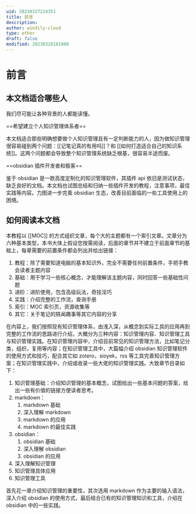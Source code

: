 ```yaml
---
uid: 20230327224351
title: 前言
description:
author: windily-cloud
type: other
draft: false
modified: 20230328181808
---
```


# 前言

## 本文档适合哪些人

我们尽可能让各种背景的人都能读懂。

==希望建立个人知识管理体系者==

本文档适合那些明确想要做个人知识管理且有一定判断能力的人，因为做知识管理很容易碰到两个问题：[[记笔记真的有用吗]]？和 [[如何打造适合自己的知识系统]]。这两个问题都会导致整个知识管理系统缺乏根基，很容易半途而废。

==obsidian 插件开发者和极客==

鉴于 obsidian 是一款高度定制化的知识管理软件，其插件 api 依旧是测试状态，缺乏良好的文档。本文档也试图总结和归纳一些插件开发的教程，注意事项，最佳实践等内容。力图进一步完善 obsidian 生态，改善目前面临的一些工具使用上的困境。

## 如何阅读本文档

本教程以 [[MOC]] 的方式组织文章，每个大的主题都有一个索引文章。文章分为六种基本类型，本书大体上假设您按需阅读，后面的章节并不建立于前面章节的基础上，每章需要的前置条件都会列出并给出链接：

1. 教程：除了需要知道电脑的基本知识外，完全不需要任何前置条件，手把手教会读者主题内容
2. 基础：用于学习一些核心概念，才能理解该主题内容，同时回答一些基础性问题
3. 进阶：进阶使用，包含高级玩法，奇技淫巧
4. 实践：介绍完整的工作流，查询手册
5. 索引：MOC 索引页，资源收集等
6. 其它：关于笔记的轶闻趣事等其它内容的分享

在内容上，我们按照现有知识管理体系，由浅入深，从概念到实际工具的应用再到完整的工作流的思路进行介绍，大概分为三种内容：知识管理内容、知识管理工具与知识管理实践。在知识管理内容中，介绍目前常见的知识管理方法，比如笔记分类，组织，复用等内容；在知识管理工具中，大篇幅介绍 obsidian 知识管理软件的使用方式和技巧，配合其它如 zotero，sioyek，rss 等工具完善知识管理方案；在知识管理实践中，介绍或收录一些大佬的知识管理实践。大致章节目录如下：

1. 知识管理基础：介绍知识管理的基本概念，试图给出一些基本问题的答案，给出一些有价值的链接方便读者思考。
2. markdown：
    1. markdown 基础
    2. 深入理解 markdown
    3. markdown 的应用
    4. markdown 的最佳实践
3. obsidian：
    1. obsidian 基础
    2. 深入理解 obsidian
    3. obsidian 的应用
4. 深入理解知识管理
5. 知识管理具体应用
6. 知识管理工具

首先花一章介绍知识管理的重要性，其次选用 markdown 作为主要的输入语法，深入介绍 obsidian 的使用方式，最后结合已有的知识管理知识和工具，介绍在 obsidian 中的一些实践。
